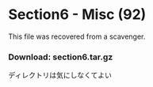 # Section6 - Misc (92)
This file was recovered from a scavenger.  
### Download: section6.tar.gz 
ディレクトリは気にしなくてよい
